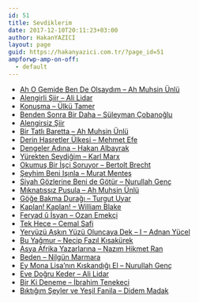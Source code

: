 ```yaml
---
id: 51
title: Sevdiklerim
date: 2017-12-10T20:11:23+03:00
author: HakanYAZICI
layout: page
guid: https://hakanyazici.com.tr/?page_id=51
ampforwp-amp-on-off:
  - default
---
```

<ul class="lcp_catlist" id="lcp_instance_0">
  <li >
    <a href="https://hakanyazici.com.tr/sevdiklerim/ah-o-gemide-ben-de-olsaydim-ah-muhsin-unlu/" title="Ah O Gemide Ben De Olsaydım &#8211; Ah Muhsin Ünlü">Ah O Gemide Ben De Olsaydım &#8211; Ah Muhsin Ünlü</a>
  </li>
  <li >
    <a href="https://hakanyazici.com.tr/sevdiklerim/ali-lidar-alengirli-siir/" title="Alengirli Şiir &#8211; Ali Lidar">Alengirli Şiir &#8211; Ali Lidar</a>
  </li>
  <li >
    <a href="https://hakanyazici.com.tr/sevdiklerim/konusma-ulku-tamer/" title="Konuşma &#8211; Ülkü Tamer">Konuşma &#8211; Ülkü Tamer</a>
  </li>
  <li >
    <a href="https://hakanyazici.com.tr/sevdiklerim/benden-sonra-bir-daha-suleyman-cobanoglu/" title="Benden Sonra Bir Daha &#8211; Süleyman Çobanoğlu">Benden Sonra Bir Daha &#8211; Süleyman Çobanoğlu</a>
  </li>
  <li >
    <a href="https://hakanyazici.com.tr/sevdiklerim/alengirsiz-siir/" title="Alengirsiz Şiir">Alengirsiz Şiir</a>
  </li>
  <li >
    <a href="https://hakanyazici.com.tr/sevdiklerim/bir-tatli-baretta-ah-muhsin-unlu/" title="Bir Tatlı Baretta &#8211; Ah Muhsin Ünlü">Bir Tatlı Baretta &#8211; Ah Muhsin Ünlü</a>
  </li>
  <li >
    <a href="https://hakanyazici.com.tr/sevdiklerim/derin-hasretler-ulkesi-mehmet-efe/" title="Derin Hasretler Ülkesi &#8211; Mehmet Efe">Derin Hasretler Ülkesi &#8211; Mehmet Efe</a>
  </li>
  <li >
    <a href="https://hakanyazici.com.tr/sevdiklerim/dengeler-adina-hakan-albayrak/" title="Dengeler Adına &#8211; Hakan Albayrak">Dengeler Adına &#8211; Hakan Albayrak</a>
  </li>
  <li >
    <a href="https://hakanyazici.com.tr/sevdiklerim/yurekten-sevdigim-karl-marx/" title="Yürekten Sevdiğim &#8211; Karl Marx">Yürekten Sevdiğim &#8211; Karl Marx</a>
  </li>
  <li >
    <a href="https://hakanyazici.com.tr/sevdiklerim/okumus-bir-isci-soruyor-bertolt-brecht/" title="Okumuş Bir İşçi Soruyor – Bertolt Brecht">Okumuş Bir İşçi Soruyor – Bertolt Brecht</a>
  </li>
  <li >
    <a href="https://hakanyazici.com.tr/sevdiklerim/seyhim-beni-isinla-murat-mentes/" title="Şeyhim Beni Işınla &#8211; Murat Menteş">Şeyhim Beni Işınla &#8211; Murat Menteş</a>
  </li>
  <li >
    <a href="https://hakanyazici.com.tr/sevdiklerim/siyah-gozlerine-beni-de-gotur-nurullah-genc/" title="Siyah Gözlerine Beni de Götür &#8211; Nurullah Genç">Siyah Gözlerine Beni de Götür &#8211; Nurullah Genç</a>
  </li>
  <li >
    <a href="https://hakanyazici.com.tr/sevdiklerim/miknatissiz-pusula-ah-muhsin-unlu/" title="Mıknatıssız Pusula &#8211; Ah Muhsin Ünlü">Mıknatıssız Pusula &#8211; Ah Muhsin Ünlü</a>
  </li>
  <li >
    <a href="https://hakanyazici.com.tr/sevdiklerim/goge-bakma-duragi-turgut-uyar/" title="Göğe Bakma Durağı &#8211; Turgut Uyar">Göğe Bakma Durağı &#8211; Turgut Uyar</a>
  </li>
  <li >
    <a href="https://hakanyazici.com.tr/sevdiklerim/kaplan-kaplan-william-blake/" title="Kaplan! Kaplan! &#8211; William Blake">Kaplan! Kaplan! &#8211; William Blake</a>
  </li>
  <li >
    <a href="https://hakanyazici.com.tr/sevdiklerim/feryad-i-isyanim-ozan-emekci/" title="Feryad û İsyan &#8211; Ozan Emekçi">Feryad û İsyan &#8211; Ozan Emekçi</a>
  </li>
  <li >
    <a href="https://hakanyazici.com.tr/sevdiklerim/tek-hece-cemal-safi/" title="Tek Hece &#8211; Cemal Safi">Tek Hece &#8211; Cemal Safi</a>
  </li>
  <li >
    <a href="https://hakanyazici.com.tr/sevdiklerim/yeryuzu-askin-yuzu-oluncaya-dek-adnan-yucel/" title="Yeryüzü Aşkın Yüzü Oluncaya Dek &#8211; I &#8211; Adnan Yücel">Yeryüzü Aşkın Yüzü Oluncaya Dek &#8211; I &#8211; Adnan Yücel</a>
  </li>
  <li >
    <a href="https://hakanyazici.com.tr/sevdiklerim/bu-yagmur-necip-fazil-kisakurek/" title="Bu Yağmur &#8211; Necip Fazıl Kısakürek">Bu Yağmur &#8211; Necip Fazıl Kısakürek</a>
  </li>
  <li >
    <a href="https://hakanyazici.com.tr/sevdiklerim/asya-afrika-yazarlarina-nazim-hikmet-ran/" title="Asya Afrika Yazarlarına &#8211; Nazım Hikmet Ran">Asya Afrika Yazarlarına &#8211; Nazım Hikmet Ran</a>
  </li>
  <li >
    <a href="https://hakanyazici.com.tr/sevdiklerim/beden-nilgun-marmara/" title="Beden &#8211; Nilgün Marmara">Beden &#8211; Nilgün Marmara</a>
  </li>
  <li >
    <a href="https://hakanyazici.com.tr/sevdiklerim/ey-mona-lisanin-kiskandigi-el-nurullah-genc/" title="Ey Mona Lisa&#8217;nın Kıskandığı El &#8211; Nurullah Genç">Ey Mona Lisa&#8217;nın Kıskandığı El &#8211; Nurullah Genç</a>
  </li>
  <li >
    <a href="https://hakanyazici.com.tr/sevdiklerim/eve-dogru-keder-ali-lidar/" title="Eve Doğru Keder &#8211; Ali Lidar">Eve Doğru Keder &#8211; Ali Lidar</a>
  </li>
  <li >
    <a href="https://hakanyazici.com.tr/sevdiklerim/bir-ki-deneme-ibrahim-tenekeci/" title="Bir Ki Deneme &#8211; İbrahim Tenekeci">Bir Ki Deneme &#8211; İbrahim Tenekeci</a>
  </li>
  <li >
    <a href="https://hakanyazici.com.tr/sevdiklerim/biktigim-seyler-ve-yesil-fanila-didem-madak/" title="Bıktığım Şeyler ve Yeşil Fanila &#8211; Didem Madak">Bıktığım Şeyler ve Yeşil Fanila &#8211; Didem Madak</a>
  </li>
</ul>